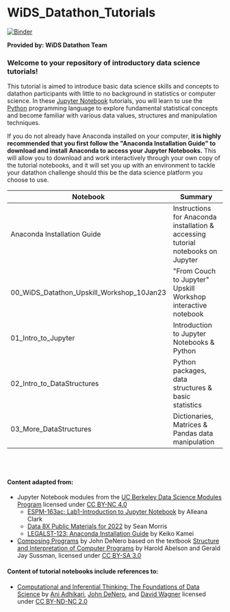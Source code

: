 # WiDS_Datathon_Tutorials

[![Binder](https://mybinder.org/badge_logo.svg)](https://mybinder.org/v2/gh/keikokamei/WiDS_Datathon_Tutorials/HEAD)

**Provided by: WiDS Datathon Team**  


### Welcome to your repository of introductory data science tutorials!

This tutorial is aimed to introduce basic data science skills and concepts to datathon participants with little to no background in statistics or computer science. In these [Jupyter Notebook](http://jupyter.org/) tutorials, you will learn to use the [Python](https://www.python.org/) programming language to explore fundamental statistical concepts and become familiar with various data values, structures and manipulation techniques.  

If you do not already have Anaconda installed on your computer, **it is highly recommended that you first follow the "Anaconda Installation Guide" to download and install Anaconda to access your Jupyter Notebooks.** This will allow you to download and work interactively through your own copy of the tutorial notebooks, and it will set you up with an environment to tackle your datathon challenge should this be the data science platform you choose to use.  

| Notebook                                   | Summary                                                                             |
|--------------------------------------------|------------------------------------------------------------------------------------|
| Anaconda Installation Guide                | Instructions for Anaconda installation & accessing tutorial notebooks on Jupyter   | 
| 00_WiDS_Datathon_Upskill_Workshop_10Jan23  | "From Couch to Jupyter" Upskill Workshop interactive notebook                      |
| 01_Intro_to_Jupyter                        | Introduction to Jupyter Notebooks & Python                                         |
| 02_Intro_to_DataStructures                 | Python packages, data structures & basic statistics                                |
| 03_More_DataStructures                     | Dictionaries, Matrices & Pandas data manipulation                                  |

<br><br>

#### Content adapted from:  
- Jupyter Notebook modules from the [UC Berkeley Data Science Modules Program](https://ds-modules.github.io/DS-Modules/) licensed under [CC BY-NC 4.0](https://creativecommons.org/licenses/by-nc/4.0/)
    - [ESPM-163ac: Lab1-Introduction to Jupyter Notebook](https://github.com/ds-modules/ESPM-163ac/blob/master/Lab1/Lab1_Intro_to_Jupyter.ipynb) by Alleana Clark
    - [Data 8X Public Materials for 2022](https://github.com/ds-modules/materials-x22/) by Sean Morris
    - [LEGALST-123: Anaconda Installation Guide](https://github.com/ds-modules/LEGALST-190/blob/master/LEGALST-123/Anaconda%20Installation%20Guide.ipynb) by Keiko Kamei
- [Composing Programs](https://www.composingprograms.com/) by John DeNero based on the textbook [Structure and Interpretation of Computer Programs](https://mitpress.mit.edu/9780262510875/structure-and-interpretation-of-computer-programs/) by Harold Abelson and Gerald Jay Sussman, licensed under [CC BY-SA 3.0](https://creativecommons.org/licenses/by-sa/3.0/)  

#### Content of tutorial notebooks include references to:
- [Computational and Inferential Thinking: The Foundations of Data Science](https://inferentialthinking.com/chapters/intro.html) by [Ani Adhikari](https://statistics.berkeley.edu/people/ani-adhikari), [John DeNero](http://denero.org/), and [David Wagner](https://people.eecs.berkeley.edu/~daw/) licensed under [CC BY-ND-NC 2.0](https://creativecommons.org/licenses/by-nc-nd/2.0/)

